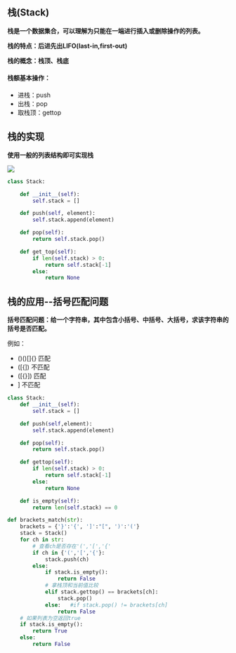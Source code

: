 ## 栈(Stack)
**栈是一个数据集合，可以理解为只能在一端进行插入或删除操作的列表。**

**栈的特点：后进先出LIFO(last-in,first-out)**

**栈的概念：栈顶、栈底**

#### 栈额基本操作：

- 进栈：push
- 出栈：pop
- 取栈顶：gettop

## 栈的实现
**使用一般的列表结构即可实现栈**

![](https://canvs.oss-cn-chengdu.aliyuncs.com/canvs_typora/algorithm/stack.gif)

```python
class Stack:

    def __init__(self):
        self.stack = []

    def push(self, element):
        self.stack.append(element)

    def pop(self):
        return self.stack.pop()

    def get_top(self):
        if len(self.stack) > 0:
            return self.stack[-1]
        else:
            return None
```

## 栈的应用--括号匹配问题
**括号匹配问题：给一个字符串，其中包含小括号、中括号、大括号，求该字符串的括号是否匹配。**

例如：
- ()()[]{}  匹配
- ([{])     不匹配
- ([{}])    匹配
- ]         不匹配  

```python
class Stack:
    def __init__(self):
        self.stack = []

    def push(self,element):
        self.stack.append(element)

    def pop(self):
        return self.stack.pop()

    def gettop(self):
        if len(self.stack) > 0:
            return self.stack[-1]
        else:
            return None

    def is_empty(self):
        return len(self.stack) == 0

def brackets_match(str):
    brackets = {'}':'{', ']':"[", ')':'('}
    stack = Stack()
    for ch in str:
        # 查看ch是否存在'(','[','{'
        if ch in {'(','[','{'}:
            stack.push(ch)
        else:
            if stack.is_empty():
                return False
            # 拿栈顶和当前值比较
            elif stack.gettop() == brackets[ch]:
                stack.pop()
            else:   #if stack.pop() != brackets[ch]
                return False
    # 如果列表为空返回true
    if stack.is_empty():
        return True
    else:
        return False
```
